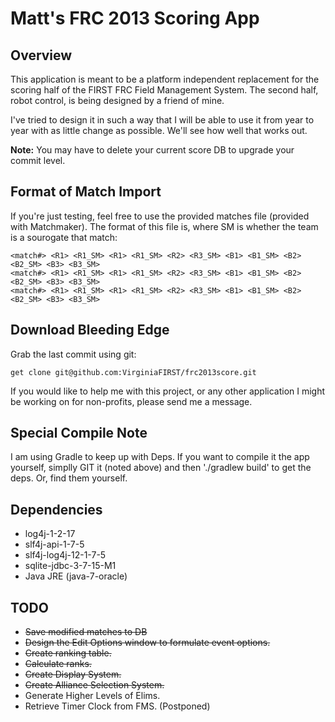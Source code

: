 Matt's FRC 2013 Scoring App
====
Overview
----
This application is meant to be a platform independent replacement
for the scoring half of the FIRST FRC Field Management System.
The second half, robot control, is being designed by a friend of mine.

I've tried to design it in such a way that I will be able to use it from
year to year with as little change as possible.
We'll see how well that works out.

**Note:** You may have to delete your current score DB to upgrade your commit level.

Format of Match Import
----
If you're just testing, feel free to use the provided matches file (provided with Matchmaker).
The format of this file is, where SM is whether the team is a sourogate that match:
```
<match#> <R1> <R1_SM> <R1> <R1_SM> <R2> <R3_SM> <B1> <B1_SM> <B2> <B2_SM> <B3> <B3_SM>
<match#> <R1> <R1_SM> <R1> <R1_SM> <R2> <R3_SM> <B1> <B1_SM> <B2> <B2_SM> <B3> <B3_SM>
<match#> <R1> <R1_SM> <R1> <R1_SM> <R2> <R3_SM> <B1> <B1_SM> <B2> <B2_SM> <B3> <B3_SM>
```

Download Bleeding Edge
----
Grab the last commit using git:
```
get clone git@github.com:VirginiaFIRST/frc2013score.git
```
If you would like to help me with this project, or any other
application I might be working on for non-profits, please send me a message.

Special Compile Note
----
I am using Gradle to keep up with Deps. If you want to compile it the app yourself, simplly GIT it (noted above) and then './gradlew build' to get the deps. Or, find them yourself.

Dependencies
----
- log4j-1-2-17
- slf4j-api-1-7-5
- slf4j-log4j-12-1-7-5
- sqlite-jdbc-3-7-15-M1
- Java JRE (java-7-oracle)

TODO
----
- ~~Save modified matches to DB~~
- ~~Design the Edit Options window to formulate event options.~~
- ~~Create ranking table.~~
- ~~Calculate ranks.~~
- ~~Create Display System.~~
- ~~Create Alliance Selection System.~~
- Generate Higher Levels of Elims.
- Retrieve Timer Clock from FMS. (Postponed)
